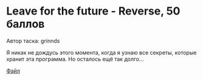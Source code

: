 # Leave for the future - Reverse, 50 баллов
Автор таска: grinnds

Я никак не дождусь этого момента, когда я узнаю все секреты, которые хранит эта программа. Но осталось ещё так долго…

[Файл](future.exe)

